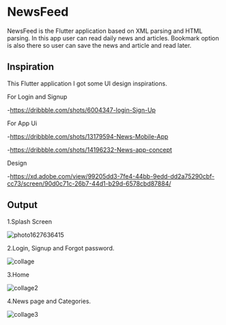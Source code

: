 # NewsFeed

NewsFeed is the Flutter application based on XML parsing and HTML parsing. In this app user can read daily news and articles. Bookmark option is also there so user can save the news and article and read later.

## Inspiration

This Flutter application I got some UI design inspirations.

For Login and Signup

-https://dribbble.com/shots/6004347-login-Sign-Up

For App Ui

-https://dribbble.com/shots/13179594-News-Mobile-App

-https://dribbble.com/shots/14196232-News-app-concept

Design

-https://xd.adobe.com/view/99205dd3-7fe4-44bb-9edd-dd2a75290cbf-cc73/screen/90d0c71c-26b7-44d1-b29d-6578cbd87884/

## Output

1.Splash Screen

![photo1627636415](https://user-images.githubusercontent.com/78161065/127636471-161d8eea-c958-49a8-9f6a-fe0f42cf31d9.jpeg)

2.Login, Signup and Forgot password.

![collage](https://user-images.githubusercontent.com/78161065/127632473-a396a69c-f4e2-4ad5-a3d0-db7e5c977383.jpg)

3.Home

![collage2](https://user-images.githubusercontent.com/78161065/127634387-967d28d9-94b0-4de9-be80-09ea57c30163.jpg)

4.News page and Categories.

![collage3](https://user-images.githubusercontent.com/78161065/127635847-99dafda6-bd5a-47b0-af5a-b731abb783b8.jpg)
